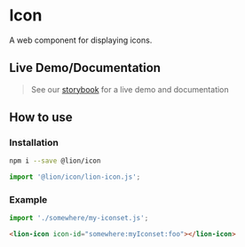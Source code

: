 # Icon

A web component for displaying icons.

## Live Demo/Documentation

> See our [storybook](http://lion-web-components.netlify.com/?path=/docs/icon-system-icon) for a live demo and documentation

## How to use

### Installation

```sh
npm i --save @lion/icon
```

```js
import '@lion/icon/lion-icon.js';
```

### Example

```js
import './somewhere/my-iconset.js';
```

```html
<lion-icon icon-id="somewhere:myIconset:foo"></lion-icon>
```

